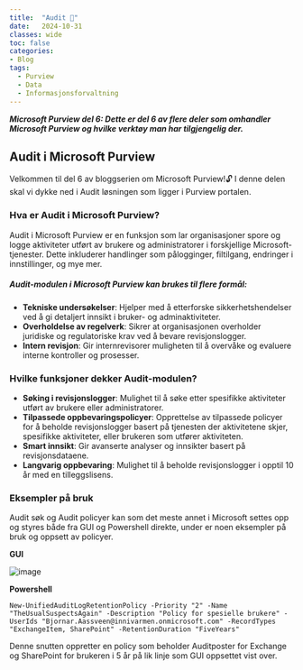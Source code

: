 ```yaml
---
title:  "Audit 👀"
date:   2024-10-31
classes: wide
toc: false
categories: 
- Blog
tags:
  - Purview
  - Data
  - Informasjonsforvaltning
---
```


***Microsoft Purview del 6: Dette er del 6 av flere deler som omhandler Microsoft Purview og hvilke verktøy man har tilgjengelig der.***

## Audit i Microsoft Purview
Velkommen til del 6 av bloggserien om Microsoft Purview!🔓 I denne delen skal vi dykke ned i Audit løsningen som ligger i Purview portalen.

### Hva er Audit i Microsoft Purview?
Audit i Microsoft Purview er en funksjon som lar organisasjoner spore og logge aktiviteter utført av brukere og administratorer i forskjellige Microsoft-tjenester. Dette inkluderer handlinger som pålogginger, filtilgang, endringer i innstillinger, og mye mer.
##### Audit-modulen i Microsoft Purview kan brukes til flere formål:
* **Tekniske undersøkelser**: Hjelper med å etterforske sikkerhetshendelser ved å gi detaljert innsikt i bruker- og adminaktiviteter.
* **Overholdelse av regelverk**: Sikrer at organisasjonen overholder juridiske og regulatoriske krav ved å bevare revisjonslogger.
* **Intern revisjon**: Gir internrevisorer muligheten til å overvåke og evaluere interne kontroller og prosesser.


### Hvilke funksjoner dekker Audit-modulen?
* **Søking i revisjonslogger**: Mulighet til å søke etter spesifikke aktiviteter utført av brukere eller administratorer.
* **Tilpassede oppbevaringspolicyer**: Opprettelse av tilpassede policyer for å beholde revisjonslogger basert på tjenesten der aktivitetene skjer, spesifikke aktiviteter, eller brukeren som utfører aktiviteten.
* **Smart innsikt**: Gir avanserte analyser og innsikter basert på revisjonsdataene.
* **Langvarig oppbevaring**: Mulighet til å beholde revisjonslogger i opptil 10 år med en tilleggslisens.


### Eksempler på bruk

Audit søk og Audit policyer kan som det meste annet i Microsoft settes opp og styres både fra GUI og Powershell direkte, under er noen eksempler på bruk og oppsett av policyer. 


**GUI** 

![image](https://github.com/user-attachments/assets/64903c42-eb1d-4c58-b04a-5cf7e1798028)



**Powershell** 

`New-UnifiedAuditLogRetentionPolicy -Priority "2" -Name  "TheUsualSuspectsAgain" -Description "Policy for spesielle brukere" -UserIds "Bjornar.Aassveen@innivarmen.onmicrosoft.com" -RecordTypes "ExchangeItem, SharePoint" -RetentionDuration "FiveYears" `

Denne snutten oppretter en policy som beholder Auditposter for Exchange og SharePoint for brukeren i 5 år på lik linje som GUI oppsettet vist over. 

